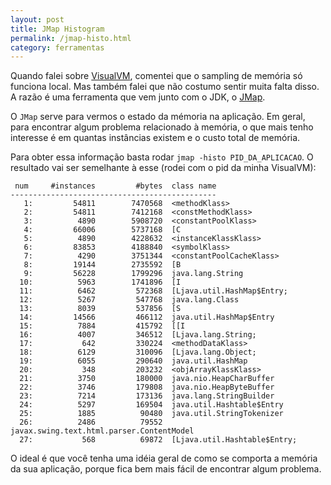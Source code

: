 ```yaml
---
layout: post
title: JMap Histogram
permalink: /jmap-histo.html
category: ferramentas
---
```


Quando falei sobre [VisualVM](/visual-vm.html), comentei que o sampling de memória só funciona local. Mas 
também falei que não costumo sentir muita falta disso. A razão é uma ferramenta que vem junto com o JDK, 
o [JMap][1].

O `JMap` serve para vermos o estado da mémoria na aplicação. Em geral, para encontrar algum problema relacionado
à memória, o que mais tenho interesse é em quantas instâncias existem e o custo total de memória.

Para obter essa informação basta rodar `jmap -histo PID_DA_APLICACAO`. O resultado vai ser semelhante à esse (rodei 
com o pid da minha VisualVM):

	 num     #instances         #bytes  class name
	----------------------------------------------
	   1:         54811        7470568  <methodKlass>
	   2:         54811        7412168  <constMethodKlass>
	   3:          4890        5908720  <constantPoolKlass>
	   4:         66006        5737168  [C
	   5:          4890        4228632  <instanceKlassKlass>
	   6:         83853        4188840  <symbolKlass>
	   7:          4290        3751344  <constantPoolCacheKlass>
	   8:         19144        2735592  [B
	   9:         56228        1799296  java.lang.String
	  10:          5963        1741896  [I
	  11:          6462         572368  [Ljava.util.HashMap$Entry;
	  12:          5267         547768  java.lang.Class
	  13:          8039         537856  [S
	  14:         14566         466112  java.util.HashMap$Entry
	  15:          7884         415792  [[I
	  16:          4007         346512  [Ljava.lang.String;
	  17:           642         330224  <methodDataKlass>
	  18:          6129         310096  [Ljava.lang.Object;
	  19:          6055         290640  java.util.HashMap
	  20:           348         203232  <objArrayKlassKlass>
	  21:          3750         180000  java.nio.HeapCharBuffer
	  22:          3746         179808  java.nio.HeapByteBuffer
	  23:          7214         173136  java.lang.StringBuilder
	  24:          5297         169504  java.util.Hashtable$Entry
	  25:          1885          90480  java.util.StringTokenizer
	  26:          2486          79552  javax.swing.text.html.parser.ContentModel
	  27:           568          69872  [Ljava.util.Hashtable$Entry;

O ideal é que você tenha uma idéia geral de como se comporta a memória da sua aplicação, porque fica bem mais fácil de encontrar algum problema.

[1]: http://docs.oracle.com/javase/1.5.0/docs/tooldocs/share/jmap.html
